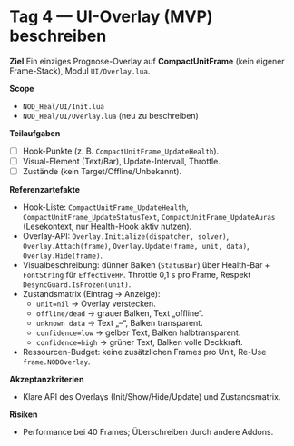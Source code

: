 # Tag 4 — UI-Overlay (MVP) beschreiben

**Ziel**
Ein einziges Prognose-Overlay auf **CompactUnitFrame** (kein eigener Frame-Stack), Modul `UI/Overlay.lua`.

**Scope**
- `NOD_Heal/UI/Init.lua`
- `NOD_Heal/UI/Overlay.lua` (neu zu beschreiben)

**Teilaufgaben**
- ☐ Hook-Punkte (z. B. `CompactUnitFrame_UpdateHealth`).
- ☐ Visual-Element (Text/Bar), Update-Intervall, Throttle.
- ☐ Zustände (kein Target/Offline/Unbekannt).

**Referenzartefakte**
- Hook-Liste: `CompactUnitFrame_UpdateHealth`, `CompactUnitFrame_UpdateStatusText`, `CompactUnitFrame_UpdateAuras` (Lesekontext, nur Health-Hook aktiv nutzen).
- Overlay-API: `Overlay.Initialize(dispatcher, solver)`, `Overlay.Attach(frame)`, `Overlay.Update(frame, unit, data)`, `Overlay.Hide(frame)`.
- Visualbeschreibung: dünner Balken (`StatusBar`) über Health-Bar + `FontString` für `EffectiveHP`. Throttle 0,1 s pro Frame, Respekt `DesyncGuard.IsFrozen(unit)`.
- Zustandsmatrix (Eintrag → Anzeige):
  - `unit=nil` → Overlay verstecken.
  - `offline/dead` → grauer Balken, Text „offline“.
  - `unknown data` → Text „–“, Balken transparent.
  - `confidence=low` → gelber Text, Balken halbtransparent.
  - `confidence=high` → grüner Text, Balken volle Deckkraft.
- Ressourcen-Budget: keine zusätzlichen Frames pro Unit, Re-Use `frame.NODOverlay`.

**Akzeptanzkriterien**
- Klare API des Overlays (Init/Show/Hide/Update) und Zustandsmatrix.

**Risiken**
- Performance bei 40 Frames; Überschreiben durch andere Addons.
